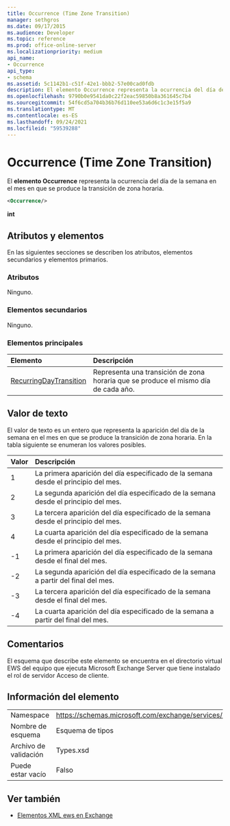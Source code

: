 ```yaml
---
title: Occurrence (Time Zone Transition)
manager: sethgros
ms.date: 09/17/2015
ms.audience: Developer
ms.topic: reference
ms.prod: office-online-server
ms.localizationpriority: medium
api_name:
- Occurrence
api_type:
- schema
ms.assetid: 5c1142b1-c51f-42e1-bbb2-57e00cad0fdb
description: El elemento Occurrence representa la ocurrencia del día de la semana en el mes en que se produce la transición de zona horaria.
ms.openlocfilehash: 9790b0e9541da0c22f2eac59850b8a361645c7b4
ms.sourcegitcommit: 54f6cd5a704b36b76d110ee53a6d6c1c3e15f5a9
ms.translationtype: MT
ms.contentlocale: es-ES
ms.lasthandoff: 09/24/2021
ms.locfileid: "59539288"
---
```

# <a name="occurrence-time-zone-transition"></a>Occurrence (Time Zone Transition)

El **elemento Occurrence** representa la ocurrencia del día de la semana en el mes en que se produce la transición de zona horaria. 
  
```xml
<Occurrence/>
```

**int**

## <a name="attributes-and-elements"></a>Atributos y elementos

En las siguientes secciones se describen los atributos, elementos secundarios y elementos primarios.
  
### <a name="attributes"></a>Atributos

Ninguno.
  
### <a name="child-elements"></a>Elementos secundarios

Ninguno.
  
### <a name="parent-elements"></a>Elementos principales

|**Elemento**|**Descripción**|
|:-----|:-----|
|[RecurringDayTransition](recurringdaytransition.md) <br/> |Representa una transición de zona horaria que se produce el mismo día de cada año.  <br/> |
   
## <a name="text-value"></a>Valor de texto

El valor de texto es un entero que representa la aparición del día de la semana en el mes en que se produce la transición de zona horaria. En la tabla siguiente se enumeran los valores posibles.
  
|**Valor**|**Descripción**|
|:-----|:-----|
|1  <br/> |La primera aparición del día especificado de la semana desde el principio del mes.  <br/> |
|2  <br/> |La segunda aparición del día especificado de la semana desde el principio del mes.  <br/> |
|3  <br/> |La tercera aparición del día especificado de la semana desde el principio del mes.  <br/> |
|4   <br/> |La cuarta aparición del día especificado de la semana desde el principio del mes.  <br/> |
|-1  <br/> |La primera aparición del día especificado de la semana desde el final del mes.  <br/> |
|-2  <br/> |La segunda aparición del día especificado de la semana a partir del final del mes.  <br/> |
|-3  <br/> |La tercera aparición del día especificado de la semana desde el final del mes.  <br/> |
|-4  <br/> |La cuarta aparición del día especificado de la semana a partir del final del mes.  <br/> |
   
## <a name="remarks"></a>Comentarios

El esquema que describe este elemento se encuentra en el directorio virtual EWS del equipo que ejecuta Microsoft Exchange Server que tiene instalado el rol de servidor Acceso de cliente.
  
## <a name="element-information"></a>Información del elemento

|||
|:-----|:-----|
|Namespace  <br/> |https://schemas.microsoft.com/exchange/services/2006/types  <br/> |
|Nombre de esquema  <br/> |Esquema de tipos  <br/> |
|Archivo de validación  <br/> |Types.xsd  <br/> |
|Puede estar vacío  <br/> |Falso  <br/> |
   
## <a name="see-also"></a>Ver también

- [Elementos XML ews en Exchange](ews-xml-elements-in-exchange.md)

